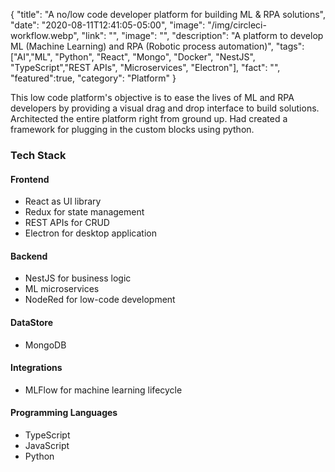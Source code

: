 {
"title": "A no/low code developer platform for building ML & RPA solutions",
"date": "2020-08-11T12:41:05-05:00",
"image": "/img/circleci-workflow.webp",
"link": "",
"image": "",
"description": "A platform to develop ML (Machine Learning) and RPA (Robotic process automation)",
"tags": ["AI","ML", "Python", "React", "Mongo", "Docker", "NestJS", "TypeScript","REST APIs", "Microservices", "Electron"],
"fact": "",
"featured":true,
"category": "Platform"
}

This low code platform's objective is to ease the lives of ML and RPA developers by providing a visual drag and drop interface to build solutions. Architected the entire platform right from ground up. Had created a framework for plugging in the custom blocks using python.

### Tech Stack

#### Frontend

- React as UI library
- Redux for state management
- REST APIs for CRUD
- Electron for desktop application

#### Backend

- NestJS for business logic
- ML microservices
- NodeRed for low-code development

#### DataStore

- MongoDB

#### Integrations

- MLFlow for machine learning lifecycle

#### Programming Languages

- TypeScript
- JavaScript
- Python
